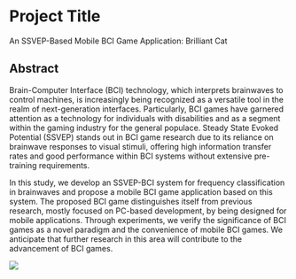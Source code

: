 # Project Title

An SSVEP-Based Mobile BCI Game Application: Brilliant Cat

## Abstract

Brain-Computer Interface (BCI) technology, which interprets brainwaves to control machines, is increasingly being recognized as a versatile tool in the realm of next-generation interfaces. Particularly, BCI games have garnered attention as a technology for individuals with disabilities and as a segment within the gaming industry for the general populace. Steady State Evoked Potential (SSVEP) stands out in BCI game research due to its reliance on brainwave responses to visual stimuli, offering high information transfer rates and good performance within BCI systems without extensive pre-training requirements.

In this study, we develop an SSVEP-BCI system for frequency classification in brainwaves and propose a mobile BCI game application based on this system. The proposed BCI game distinguishes itself from previous research, mostly focused on PC-based development, by being designed for mobile applications. Through experiments, we verify the significance of BCI games as a novel paradigm and the convenience of mobile BCI games. We anticipate that further research in this area will contribute to the advancement of BCI games.


<img src="https://github.com/woneunji/BrilliantCat/assets/78136893/4c8ef4f0-565a-45de-8694-c8221a95feb3" style="margin-left: auto; margin-right: auto;"/>
